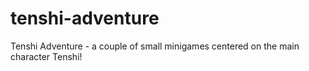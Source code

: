# tenshi-adventure
 Tenshi Adventure - a couple of small minigames centered on the main character Tenshi!
